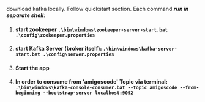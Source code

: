download kafka locally. Follow quickstart section. Each command **_run in separate shell_**:
1) #### start zookeeper `.\bin\windows\zookeeper-server-start.bat .\config\zookeeper.properties`
2) #### start Kafka Server (**broker** itself): `.\bin\windows\kafka-server-start.bat .\config\server.properties`
3) #### Start the app
4) #### In order to consume from 'amigoscode' Topic via terminal: `.\bin\windows\kafka-console-consumer.bat --topic amigoscode --from-beginning --bootstrap-server localhost:9092`

